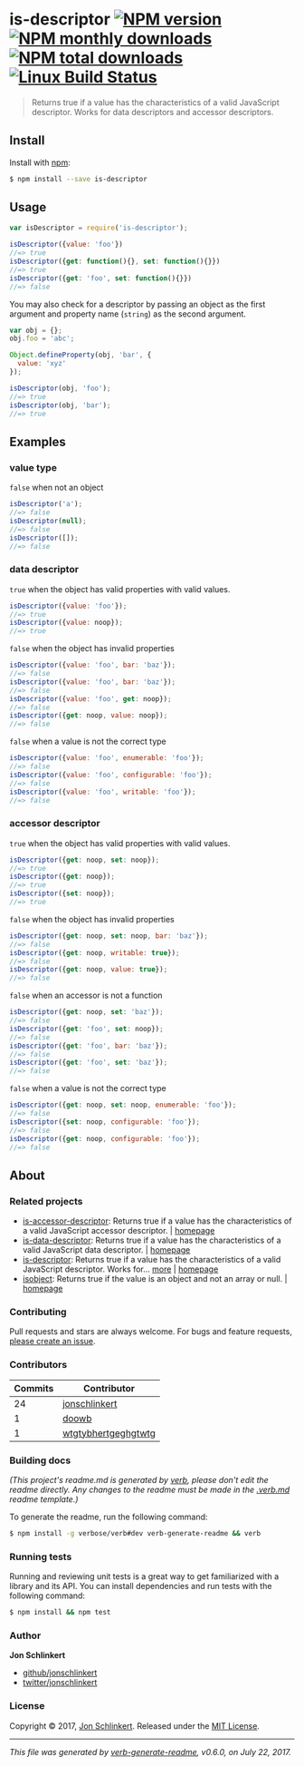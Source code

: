 # is-descriptor [![NPM version](https://img.shields.io/npm/v/is-descriptor.svg?style=flat)](https://www.npmjs.com/package/is-descriptor) [![NPM monthly downloads](https://img.shields.io/npm/dm/is-descriptor.svg?style=flat)](https://npmjs.org/package/is-descriptor) [![NPM total downloads](https://img.shields.io/npm/dt/is-descriptor.svg?style=flat)](https://npmjs.org/package/is-descriptor) [![Linux Build Status](https://img.shields.io/travis/jonschlinkert/is-descriptor.svg?style=flat&label=Travis)](https://travis-ci.org/jonschlinkert/is-descriptor)> Returns true if a value has the characteristics of a valid JavaScript descriptor. Works for data descriptors and accessor descriptors.## InstallInstall with [npm](https://www.npmjs.com/):```sh$ npm install --save is-descriptor```## Usage```jsvar isDescriptor = require('is-descriptor');isDescriptor({value: 'foo'})//=> trueisDescriptor({get: function(){}, set: function(){}})//=> trueisDescriptor({get: 'foo', set: function(){}})//=> false```You may also check for a descriptor by passing an object as the first argument and property name (`string`) as the second argument.```jsvar obj = {};obj.foo = 'abc';Object.defineProperty(obj, 'bar', {  value: 'xyz'});isDescriptor(obj, 'foo');//=> trueisDescriptor(obj, 'bar');//=> true```## Examples### value type`false` when not an object```jsisDescriptor('a');//=> falseisDescriptor(null);//=> falseisDescriptor([]);//=> false```### data descriptor`true` when the object has valid properties with valid values.```jsisDescriptor({value: 'foo'});//=> trueisDescriptor({value: noop});//=> true````false` when the object has invalid properties```jsisDescriptor({value: 'foo', bar: 'baz'});//=> falseisDescriptor({value: 'foo', bar: 'baz'});//=> falseisDescriptor({value: 'foo', get: noop});//=> falseisDescriptor({get: noop, value: noop});//=> false````false` when a value is not the correct type```jsisDescriptor({value: 'foo', enumerable: 'foo'});//=> falseisDescriptor({value: 'foo', configurable: 'foo'});//=> falseisDescriptor({value: 'foo', writable: 'foo'});//=> false```### accessor descriptor`true` when the object has valid properties with valid values.```jsisDescriptor({get: noop, set: noop});//=> trueisDescriptor({get: noop});//=> trueisDescriptor({set: noop});//=> true````false` when the object has invalid properties```jsisDescriptor({get: noop, set: noop, bar: 'baz'});//=> falseisDescriptor({get: noop, writable: true});//=> falseisDescriptor({get: noop, value: true});//=> false````false` when an accessor is not a function```jsisDescriptor({get: noop, set: 'baz'});//=> falseisDescriptor({get: 'foo', set: noop});//=> falseisDescriptor({get: 'foo', bar: 'baz'});//=> falseisDescriptor({get: 'foo', set: 'baz'});//=> false````false` when a value is not the correct type```jsisDescriptor({get: noop, set: noop, enumerable: 'foo'});//=> falseisDescriptor({set: noop, configurable: 'foo'});//=> falseisDescriptor({get: noop, configurable: 'foo'});//=> false```## About### Related projects* [is-accessor-descriptor](https://www.npmjs.com/package/is-accessor-descriptor): Returns true if a value has the characteristics of a valid JavaScript accessor descriptor. | [homepage](https://github.com/jonschlinkert/is-accessor-descriptor "Returns true if a value has the characteristics of a valid JavaScript accessor descriptor.")* [is-data-descriptor](https://www.npmjs.com/package/is-data-descriptor): Returns true if a value has the characteristics of a valid JavaScript data descriptor. | [homepage](https://github.com/jonschlinkert/is-data-descriptor "Returns true if a value has the characteristics of a valid JavaScript data descriptor.")* [is-descriptor](https://www.npmjs.com/package/is-descriptor): Returns true if a value has the characteristics of a valid JavaScript descriptor. Works for… [more](https://github.com/jonschlinkert/is-descriptor) | [homepage](https://github.com/jonschlinkert/is-descriptor "Returns true if a value has the characteristics of a valid JavaScript descriptor. Works for data descriptors and accessor descriptors.")* [isobject](https://www.npmjs.com/package/isobject): Returns true if the value is an object and not an array or null. | [homepage](https://github.com/jonschlinkert/isobject "Returns true if the value is an object and not an array or null.")### ContributingPull requests and stars are always welcome. For bugs and feature requests, [please create an issue](../../issues/new).### Contributors| **Commits** | **Contributor** | | --- | --- || 24 | [jonschlinkert](https://github.com/jonschlinkert) || 1 | [doowb](https://github.com/doowb) || 1 | [wtgtybhertgeghgtwtg](https://github.com/wtgtybhertgeghgtwtg) |### Building docs_(This project's readme.md is generated by [verb](https://github.com/verbose/verb-generate-readme), please don't edit the readme directly. Any changes to the readme must be made in the [.verb.md](.verb.md) readme template.)_To generate the readme, run the following command:```sh$ npm install -g verbose/verb#dev verb-generate-readme && verb```### Running testsRunning and reviewing unit tests is a great way to get familiarized with a library and its API. You can install dependencies and run tests with the following command:```sh$ npm install && npm test```### Author**Jon Schlinkert*** [github/jonschlinkert](https://github.com/jonschlinkert)* [twitter/jonschlinkert](https://twitter.com/jonschlinkert)### LicenseCopyright © 2017, [Jon Schlinkert](https://github.com/jonschlinkert).Released under the [MIT License](LICENSE).***_This file was generated by [verb-generate-readme](https://github.com/verbose/verb-generate-readme), v0.6.0, on July 22, 2017._